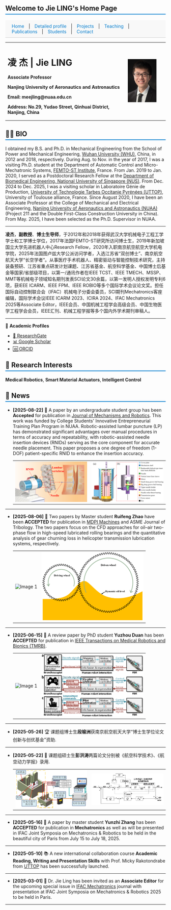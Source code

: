## Welcome to Jie LING's Home Page
<style>
  section {
    padding: 40px 20px;
    border-bottom: 1px solid #ddd;
  }

  #navbar a {
    margin: 0 10px;
    text-decoration: none;
    color: #007acc;
  }

  #navbar a:hover {
    text-decoration: underline;
  }

  h2 {
    border-bottom: 2px solid #007acc;
    padding-bottom: 5px;
  }
</style>


<!-- 添加顶部导航栏 -->
<div id="navbar" style="position: sticky; top: 0; background: #f8f8f8; padding: 10px; border-bottom: 1px solid #ccc;">
  <a href="index.html">Home</a> |
  <a href="Detailed profile.html">Detailed profile</a> |
  <a href="projects.html">Projects</a> |
  <a href="teaching.html">Teaching</a> |
  <a href="publications.html">Publications</a> |
  <a href="students.html">Students</a> |
  <a href="contact.html">Contact</a>
</div>

<table border="0">
  <tr>
    <td width="75%">
      <h1>凌 杰 | Jie LING </h1>
      <p><b>Associate Professor </b></p>
      <p><b>Nanjing University of Aeronautics and Astronautics </b></p>
      <p><b>Email: meejling@nuaa.edu.cn</b></p>
      <p><b>Address: No.29, Yudao Street, Qinhuai District, Nanjing, China </b></p>
    </td>
     <td width="25%">
      <img src="/lingjie.jpg" width="80%">  
     </td>
    </tr>  
</table>

## 👨‍💼 BIO

I obtained my B.S. and Ph.D. in Mechanical Engineering from the School of Power and Mechanical Engineering, [Wuhan University (WHU)](https://en.whu.edu.cn/), China, in 2012 and 2018, respectively. During Aug. to Nov. in the year of 2017, I was a visiting Ph.D. student at the Department of Automatic Control and Micro-Mechatronic Systems, [FEMTO-ST Institute](https://www.femto-st.fr/en), France. From Jan. 2019 to Jan. 2020, I served as a Postdoctoral Research Fellow at the [Department of Biomedical Engineering, National University of Singapore (NUS)](https://cde.nus.edu.sg/bme/). From Dec. 2024 to Dec. 2025, I was a visiting scholar in Laboratoire Génie de Production, [University of Technologie Tarbes Occitanie Pyrénées (UTTOP)](https://www.uttop.fr/en/index.html), University of Toulouse alliance, France. Since August 2020, I have been an Associate Professor at the College of Mechanical and Electrical Engineering, [Nanjing University of Aeronautics and Astronautics (NUAA)](https://en.nuaa.edu.cn/) (Project 211 and the Double First-Class Construction University in China). From May. 2025, I have been selected as the Ph.D. Supervisor in NUAA.

---

**凌杰**，**副教授**、**博士生导师**，于2012年和2018年获得武汉大学机械电子工程工学学士和工学博士学位，2017年法国FEMTO-ST研究所访问博士生，2019年新加坡国立大学先进机器人中心Research Fellow，2020年入职南京航空航空大学机电学院，2025年法国图卢兹大学公派访问学者，入选江苏省“双创博士”、南京航空航天大学“长空学者”。从事医疗手术机器人、精密驱动与智能控制技术研究，主持装备预研、江苏省重点研发计划课题、江苏省基金、航空科学基金、中国博士后基金等国家/省部级项目，以第一/通讯作者在IEEE TCST、IEEE TMECH、MSSP、MMT等机械电子领域知名期刊发表SCI论文30余篇，以第一发明人授权发明专利6项，获IEEE ICARM、IEEE FPM、IEEE ROBIO等多个国际学术会议论文奖。担任国际自动控制联合会（IFAC）机械电子分委会委员，SCI期刊Mechatronics客座编辑，国际学术会议IEEE ICARM 2023、ICIRA 2024、IFAC Mechatronics 2025等Associate Editor，IEEE会员、中国机械工程学会高级会员、中国生物医学工程学会会员，IEEE汇刊、机械工程学报等多个国内外学术期刊审稿人。

---

🔗 **Academic Profiles**  
- [🔬 ResearchGate](https://www.researchgate.net/profile/Jie-Ling-5)  
- [📊 Google Scholar](https://scholar.google.com.hk/citations?hl=zh-CN&user=HcqsRR4AAAAJ)  
- [🆔  ORCID](https://orcid.org/0000-0002-6786-0422)  

## 🔬 Research Interests  
**Medical Robotics**, **Smart Material Actuators**, **Intelligent Control**

## 📢 News

- **[2025-08-22]** 🎉 A paper by an undergraduate student group has been **Accepted** for publication in [Journal of Mechanisms and Robotics](https://asmedigitalcollection.asme.org/mechanismsrobotics). This work was funded by College Students' Innovative Entrepreneurial Training Plan Program‌ in NUAA. Robotic-assisted lumbar puncture (LP) has demonstrated significant advantages over manual
procedures in terms of accuracy and repeatability, with robotic-assisted needle insertion devices (RNIDs) serving as the core component for accurate needle placement. This paper proposes a one degree of freedom (1-DOF) patient-specific RNID to enhance the insertion accuracy.
  <p align="center">
    <table>
      <tr>
        <td align="center">
          <img src="newsimages/2025-JWB-1.png" width="320" alt="Image 1">
        </td>
        <td align="center">
          <img src="newsimages/2025-JWB-2.png" width="320" alt="Image 2">
        </td>
      </tr>
    </table>
  </p>  
  
---  

- **[2025-08-06]** 🎉 Two papers by Master student **Ruifeng Zhao** have been **ACCEPTED** for publication in [MDPI Machines](https://www.mdpi.com/2075-1702/13/8/678) and ASME Journal of Tribology. The two papers focus on the CFD approaches for oil–air two-phase flow in high-speed lubricated rolling bearings and the quantitative analysis of gear churning loss in helicopter transmission lubrication systems, respectively.
  <p align="center">
    <table>
      <tr>
        <td align="center">
          <img src="newsimages/Machines-2025-paper.png" width="320" alt="Image 1">
        </td>
        <td align="center">
          <img src="newsimages/JT-2025-paper.png" width="320" alt="Image 2">
        </td>
      </tr>
    </table>
  </p>  
  
---  


- **[2025-06-15]** 🎉 A review paper by PhD student **Yuzhou Duan** has been **ACCEPTED** for publication in [IEEE Transactions on Medical Robotics and Bionics (TMRB)](https://ieeexplore.ieee.org/xpl/RecentIssue.jsp?punumber=9039958).  
  <p align="center">
    <table>
      <tr>
        <td align="center">
          <img src="newsimages/tmrb2025-paper.png" width="320" alt="Image 1">
        </td>
        <td align="center">
          <img src="newsimages/tmrb2025-paper2.png" width="320" alt="Image 2">
        </td>
      </tr>
    </table>
  </p>  
  
---  

- **[2025-05-26]** 🏆 课题组博士生**段榆洲**获南京航空航天大学“博士生学位论文创新与创优基金”资助.  

---

- **[2025-05-22]** 🎉 课题组硕士生**彭洪涛**两篇论文分别被《航空科学技术》、《航空动力学报》录用.
    <p align="center">
    <table>
      <tr>
        <td align="center">
          <img src="newsimages/2025-pht-1.jpg" width="320" alt="Image 1">
        </td>
        <td align="center">
          <img src="newsimages/2025-pht-2.png" width="320" alt="Image 2">
        </td>
      </tr>
    </table>
  </p>  

---
  
- **[2025-05-16]** 🎉 A paper by master student **Yunzhi Zhang** has been **ACCEPTED** for publication in **Mechatronics** as well as will be presented in IFAC Joint Symposia on Mechatronics & Robotics to be held in the beautiful city of Paris from July 15 to July 18, 2025.  

---

- **[2025-05-10]** 📚 A new international collaboration course **Academic Reading, Writing and Presentation Skills** with Prof. Micky Rakotondrabe from [UTTOP](https://www.uttop.fr/en/index.html) has been successfully launched.  

---

- **[2025-03-01]** 📝 Dr. Jie Ling has been invited as an **Associate Editor** for the upcoming special issue in [IFAC Mechatronics](https://www.ifac2025.org/) journal with presentation at IFAC Joint Symposia on Mechatronics & Robotics 2025 to be held in Paris.  

---


